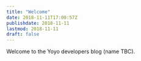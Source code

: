 ```yaml
---
title: "Welcome"
date: 2018-11-11T17:00:57Z
publishdate: 2018-11-11
lastmod: 2018-11-11
draft: false
---
```


Welcome to the Yoyo developers blog (name TBC).

